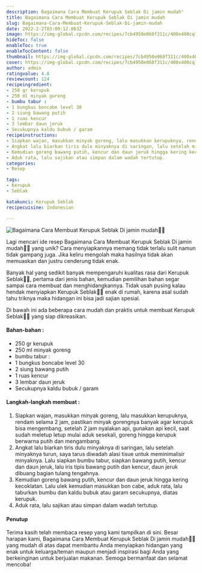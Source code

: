 ```yaml
---
description: Bagaimana Cara Membuat Kerupuk Seblak Di jamin mudah"
title: Bagaimana Cara Membuat Kerupuk Seblak Di jamin mudah
slug: Bagaimana-Cara-Membuat-Kerupuk-Seblak-Di-jamin-mudah
date: 2022-2-2T03:09:12.063Z
image: https://img-global.cpcdn.com/recipes/7cb4950e068f311c/400x400cq70/photo.jpg
hideToc: false
enableToc: true
enableTocContent: false
thumbnail: https://img-global.cpcdn.com/recipes/7cb4950e068f311c/400x400cq70/photo.jpg
cover: https://img-global.cpcdn.com/recipes/7cb4950e068f311c/400x400cq70/photo.jpg
author: admin
ratingvalue: 4.8
reviewcount: 124
recipeingredient:
- 250 gr kerupuk
- 250 ml minyak goreng
- bumbu tabur :
- 1 bungkus boncabe level 30
- 2 siung bawang putih
- 1 ruas kencur
- 3 lembar daun jeruk
- Secukupnya kaldu bubuk / garam
recipeinstructions:
- Siapkan wajan, masukkan minyak goreng, lalu masukkan kerupuknya, rendam selama 2 jam, pastikan minyak gorengnya banyak agar kerupuk bisa mengembang, setelah 2 jam nyalakan api, gunakan api kecil, saat sudah meletup letup mulai aduk sesekali, goreng hingga kerupuk berwarna putih dan mengambang.
- Angkat lalu biarkan tiris dulu minyaknya di saringan, lalu setelah minyaknya turun, saya tarus diwadah alasi tisue untuk meminimalisir minyaknya. Lalu siapkan bumbu tabur, siapkan bawang putih, kencur dan daun jeruk, lalu iris tipis bawang putih dan kencur, daun jeruk dibuang bagian tulang tengahnya.
- Kemudian goreng bawang putih, kencur dan daun jeruk hingga kering kecoklatan. Lalu ulek kemudian masukkan bon cabe, aduk rata, lalu taburkan bumbu dan kaldu bubuk atau garam secukupnya, diatas kerupuk.
- Aduk rata, lalu sajikan atau simpan dalam wadah tertutup.
categories:
- Resep

tags:
- Kerupuk
- Seblak

katakunci: Kerupuk Seblak
recipecuisine: Indonesian

---
```


![Bagaimana Cara Membuat Kerupuk Seblak Di jamin mudah👩‍🍳](https://img-global.cpcdn.com/recipes/7cb4950e068f311c/400x400cq70/photo.jpg)

Lagi mencari ide resep Bagaimana Cara Membuat Kerupuk Seblak Di jamin mudah👩‍🍳 yang unik? Cara menyiapkannya memang tidak terlalu sulit namun tidak gampang juga. Jika keliru mengolah maka hasilnya tidak akan memuaskan dan justru cenderung tidak enak.

Banyak hal yang sedikit banyak mempengaruhi kualitas rasa dari Kerupuk Seblak👩‍🍳, pertama dari jenis bahan, kemudian pemilihan bahan segar sampai cara membuat dan menghidangkannya. Tidak usah pusing kalau hendak menyiapkan Kerupuk Seblak👩‍🍳 enak di rumah, karena asal sudah tahu triknya maka hidangan ini bisa jadi sajian spesial.

Di bawah ini ada beberapa cara mudah dan praktis untuk membuat Kerupuk Seblak👩‍🍳 yang siap dikreasikan.

<!--inarticleads1-->

#### Bahan-bahan :

- 250 gr kerupuk
- 250 ml minyak goreng
- bumbu tabur :
- 1 bungkus boncabe level 30
- 2 siung bawang putih
- 1 ruas kencur
- 3 lembar daun jeruk
- Secukupnya kaldu bubuk / garam

<!--inarticleads2-->

#### Langkah-langkah membuat :

1. Siapkan wajan, masukkan minyak goreng, lalu masukkan kerupuknya, rendam selama 2 jam, pastikan minyak gorengnya banyak agar kerupuk bisa mengembang, setelah 2 jam nyalakan api, gunakan api kecil, saat sudah meletup letup mulai aduk sesekali, goreng hingga kerupuk berwarna putih dan mengambang.
1. Angkat lalu biarkan tiris dulu minyaknya di saringan, lalu setelah minyaknya turun, saya tarus diwadah alasi tisue untuk meminimalisir minyaknya. Lalu siapkan bumbu tabur, siapkan bawang putih, kencur dan daun jeruk, lalu iris tipis bawang putih dan kencur, daun jeruk dibuang bagian tulang tengahnya.
1. Kemudian goreng bawang putih, kencur dan daun jeruk hingga kering kecoklatan. Lalu ulek kemudian masukkan bon cabe, aduk rata, lalu taburkan bumbu dan kaldu bubuk atau garam secukupnya, diatas kerupuk.
1. Aduk rata, lalu sajikan atau simpan dalam wadah tertutup.

#### Penutup

Terima kasih telah membaca resep yang kami tampilkan di sini. Besar harapan kami, Bagaimana Cara Membuat Kerupuk Seblak Di jamin mudah👩‍🍳 yang mudah di atas dapat membantu Anda menyiapkan hidangan yang enak untuk keluarga/teman maupun menjadi inspirasi bagi Anda yang berkeinginan untuk berjualan makanan. Semoga bermanfaat dan selamat mencoba!